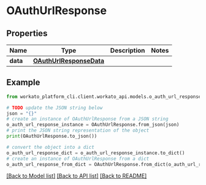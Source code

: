 # OAuthUrlResponse


## Properties

Name | Type | Description | Notes
------------ | ------------- | ------------- | -------------
**data** | [**OAuthUrlResponseData**](OAuthUrlResponseData.md) |  | 

## Example

```python
from workato_platform_cli.client.workato_api.models.o_auth_url_response import OAuthUrlResponse

# TODO update the JSON string below
json = "{}"
# create an instance of OAuthUrlResponse from a JSON string
o_auth_url_response_instance = OAuthUrlResponse.from_json(json)
# print the JSON string representation of the object
print(OAuthUrlResponse.to_json())

# convert the object into a dict
o_auth_url_response_dict = o_auth_url_response_instance.to_dict()
# create an instance of OAuthUrlResponse from a dict
o_auth_url_response_from_dict = OAuthUrlResponse.from_dict(o_auth_url_response_dict)
```
[[Back to Model list]](../README.md#documentation-for-models) [[Back to API list]](../README.md#documentation-for-api-endpoints) [[Back to README]](../README.md)


